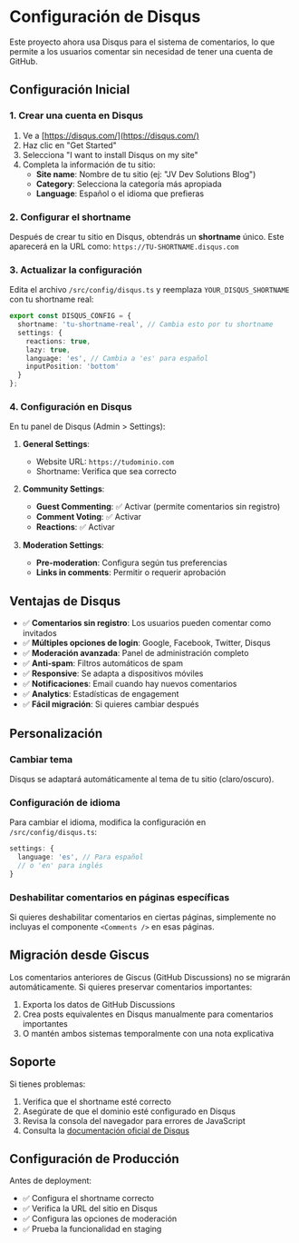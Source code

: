 # Configuración de Disqus

Este proyecto ahora usa Disqus para el sistema de comentarios, lo que permite a los usuarios comentar sin necesidad de tener una cuenta de GitHub.

## Configuración Inicial

### 1. Crear una cuenta en Disqus

1. Ve a [https://disqus.com/](https://disqus.com/)
2. Haz clic en "Get Started"
3. Selecciona "I want to install Disqus on my site"
4. Completa la información de tu sitio:
   - **Site name**: Nombre de tu sitio (ej: "JV Dev Solutions Blog")
   - **Category**: Selecciona la categoría más apropiada
   - **Language**: Español o el idioma que prefieras

### 2. Configurar el shortname

Después de crear tu sitio en Disqus, obtendrás un **shortname** único. Este aparecerá en la URL como: `https://TU-SHORTNAME.disqus.com`

### 3. Actualizar la configuración

Edita el archivo `/src/config/disqus.ts` y reemplaza `YOUR_DISQUS_SHORTNAME` con tu shortname real:

```typescript
export const DISQUS_CONFIG = {
  shortname: 'tu-shortname-real', // Cambia esto por tu shortname
  settings: {
    reactions: true,
    lazy: true,
    language: 'es', // Cambia a 'es' para español
    inputPosition: 'bottom'
  }
};
```

### 4. Configuración en Disqus

En tu panel de Disqus (Admin > Settings):

1. **General Settings**:
   - Website URL: `https://tudominio.com`
   - Shortname: Verifica que sea correcto

2. **Community Settings**:
   - **Guest Commenting**: ✅ Activar (permite comentarios sin registro)
   - **Comment Voting**: ✅ Activar
   - **Reactions**: ✅ Activar

3. **Moderation Settings**:
   - **Pre-moderation**: Configura según tus preferencias
   - **Links in comments**: Permitir o requerir aprobación

## Ventajas de Disqus

- ✅ **Comentarios sin registro**: Los usuarios pueden comentar como invitados
- ✅ **Múltiples opciones de login**: Google, Facebook, Twitter, Disqus
- ✅ **Moderación avanzada**: Panel de administración completo
- ✅ **Anti-spam**: Filtros automáticos de spam
- ✅ **Responsive**: Se adapta a dispositivos móviles
- ✅ **Notificaciones**: Email cuando hay nuevos comentarios
- ✅ **Analytics**: Estadísticas de engagement
- ✅ **Fácil migración**: Si quieres cambiar después

## Personalización

### Cambiar tema
Disqus se adaptará automáticamente al tema de tu sitio (claro/oscuro).

### Configuración de idioma
Para cambiar el idioma, modifica la configuración en `/src/config/disqus.ts`:

```typescript
settings: {
  language: 'es', // Para español
  // o 'en' para inglés
}
```

### Deshabilitar comentarios en páginas específicas
Si quieres deshabilitar comentarios en ciertas páginas, simplemente no incluyas el componente `<Comments />` en esas páginas.

## Migración desde Giscus

Los comentarios anteriores de Giscus (GitHub Discussions) no se migrarán automáticamente. Si quieres preservar comentarios importantes:

1. Exporta los datos de GitHub Discussions
2. Crea posts equivalentes en Disqus manualmente para comentarios importantes
3. O mantén ambos sistemas temporalmente con una nota explicativa

## Soporte

Si tienes problemas:
1. Verifica que el shortname esté correcto
2. Asegúrate de que el dominio esté configurado en Disqus
3. Revisa la consola del navegador para errores de JavaScript
4. Consulta la [documentación oficial de Disqus](https://help.disqus.com/)

## Configuración de Producción

Antes de deployment:
- ✅ Configura el shortname correcto
- ✅ Verifica la URL del sitio en Disqus
- ✅ Configura las opciones de moderación
- ✅ Prueba la funcionalidad en staging
